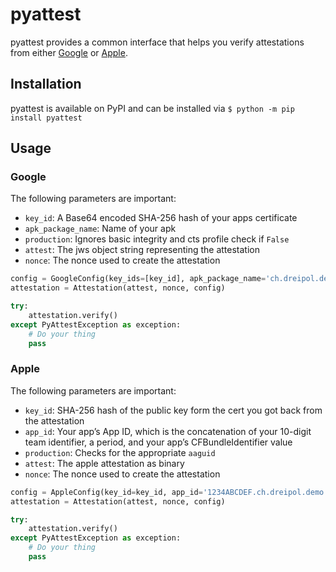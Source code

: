 # pyattest

pyattest provides a common interface that helps you verify attestations from
either [Google](https://developer.android.com/training/safetynet/attestation#request-attestation-process)
or [Apple](https://developer.apple.com/documentation/devicecheck/validating_apps_that_connect_to_your_server).

## Installation

pyattest is available on PyPI and can be installed via `$ python -m pip install pyattest`

## Usage

### Google

The following parameters are important:

- `key_id`: A Base64 encoded SHA-256 hash of your apps certificate
- `apk_package_name`: Name of your apk
- `production`: Ignores basic integrity and cts profile check if `False`
- `attest`: The jws object string representing the attestation
- `nonce`: The nonce used to create the attestation

```python
config = GoogleConfig(key_ids=[key_id], apk_package_name='ch.dreipol.demo', production=True)
attestation = Attestation(attest, nonce, config)

try:
    attestation.verify()
except PyAttestException as exception:
    # Do your thing
    pass
```

### Apple

The following parameters are important:

- `key_id`: SHA-256 hash of the public key form the cert you got back from the attestation
- `app_id`: Your app’s App ID, which is the concatenation of your 10-digit team identifier, a period, and your app’s CFBundleIdentifier value
- `production`: Checks for the appropriate `aaguid`
- `attest`: The apple attestation as binary
- `nonce`: The nonce used to create the attestation

```python
config = AppleConfig(key_id=key_id, app_id='1234ABCDEF.ch.dreipol.demo', production=True)
attestation = Attestation(attest, nonce, config)

try:
    attestation.verify()
except PyAttestException as exception:
    # Do your thing
    pass
```

